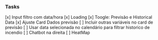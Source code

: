 ### Tasks

[x] Input filtro com data/hora
[x] Loading
[x] Toogle: Previsão e Historical Data
[x] Ajuste Card Dados previsão
[ ] Incluir outras variáveis no card de previsão
[ ] Usar data selecionada no calendário para filtrar historico de incendio
[ ] Chatbot na direita
[ ] HeatMap
